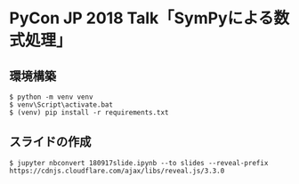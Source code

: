 # PyCon JP 2018 Talk「SymPyによる数式処理」

## 環境構築

```console
$ python -m venv venv
$ venv\Script\activate.bat
$ (venv) pip install -r requirements.txt
```

## スライドの作成

```console
$ jupyter nbconvert 180917slide.ipynb --to slides --reveal-prefix https://cdnjs.cloudflare.com/ajax/libs/reveal.js/3.3.0
```
